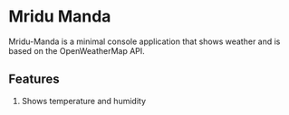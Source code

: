 # Mridu Manda

Mridu-Manda is a minimal console application that shows weather and is based on the OpenWeatherMap API.

## Features

1. Shows temperature and humidity